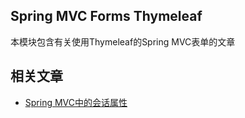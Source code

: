 ## Spring MVC Forms Thymeleaf

本模块包含有关使用Thymeleaf的Spring MVC表单的文章

## 相关文章

+ [Spring MVC中的会话属性](docs/SpringMVC中的会话属性.md)